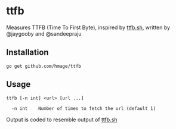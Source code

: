 # ttfb

Measures TTFB (Time To First Byte), inspired by [ttfb.sh](https://github.com/jaygooby/ttfb.sh), written by @jaygooby and @sandeepraju

## Installation

```
go get github.com/hmage/ttfb
```

## Usage

```
ttfb [-n int] <url> [url ...]

  -n int    Number of times to fetch the url (default 1)
```

Output is coded to resemble output of [ttfb.sh](https://github.com/jaygooby/ttfb.sh)